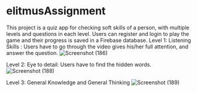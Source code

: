 # elitmusAssignment
This project is a quiz app for checking soft skills of a person, with multiple levels and questions in each level. Users can register and login to play the game and their progress is saved in a Firebase database.
Level 1: Listening Skills : Users have to go through the video gives his/her full attention, and answer the question.
![Screenshot (186)](https://user-images.githubusercontent.com/109434937/233858745-8d044e3e-430d-4c26-b156-2c6a50c59423.png)

Level 2: Eye to detail: Users have to find the hidden words.
![Screenshot (188)](https://user-images.githubusercontent.com/109434937/233858770-07da319a-5f7c-4e5b-a9dc-102ff160e81d.png)

Level 3: General Knowledge and General Thinking 
![Screenshot (189)](https://user-images.githubusercontent.com/109434937/233858893-25457b54-c8b2-4ca3-8659-2138cf4e7f4d.png)

